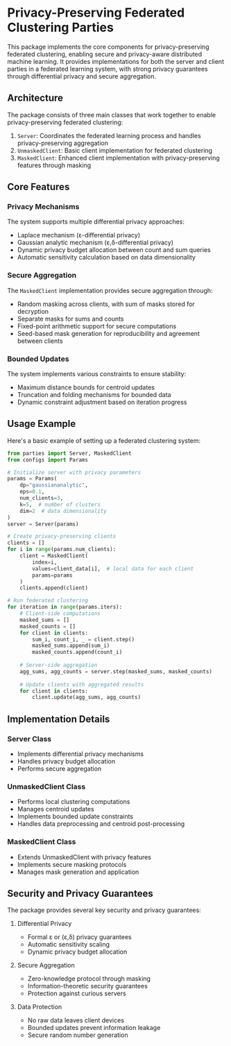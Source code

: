 # Privacy-Preserving Federated Clustering Parties

This package implements the core components for privacy-preserving federated clustering, enabling secure and privacy-aware distributed machine learning. It provides implementations for both the server and client parties in a federated learning system, with strong privacy guarantees through differential privacy and secure aggregation.

## Architecture

The package consists of three main classes that work together to enable privacy-preserving federated clustering:

1. `Server`: Coordinates the federated learning process and handles privacy-preserving aggregation
2. `UnmaskedClient`: Basic client implementation for federated clustering
3. `MaskedClient`: Enhanced client implementation with privacy-preserving features through masking

## Core Features

### Privacy Mechanisms

The system supports multiple differential privacy approaches:
- Laplace mechanism (ε-differential privacy)
- Gaussian analytic mechanism (ε,δ-differential privacy)
- Dynamic privacy budget allocation between count and sum queries
- Automatic sensitivity calculation based on data dimensionality

### Secure Aggregation

The `MaskedClient` implementation provides secure aggregation through:
- Random masking across clients, with sum of masks stored for decryption
- Separate masks for sums and counts
- Fixed-point arithmetic support for secure computations
- Seed-based mask generation for reproducibility and agreement between clients

### Bounded Updates

The system implements various constraints to ensure stability:
- Maximum distance bounds for centroid updates
- Truncation and folding mechanisms for bounded data
- Dynamic constraint adjustment based on iteration progress

## Usage Example

Here's a basic example of setting up a federated clustering system:

```python
from parties import Server, MaskedClient
from configs import Params

# Initialize server with privacy parameters
params = Params(
    dp="gaussiananalytic",
    eps=0.1,
    num_clients=3,
    k=5,  # number of clusters
    dim=2  # data dimensionality
)
server = Server(params)

# Create privacy-preserving clients
clients = []
for i in range(params.num_clients):
    client = MaskedClient(
        index=i,
        values=client_data[i],  # local data for each client
        params=params
    )
    clients.append(client)

# Run federated clustering
for iteration in range(params.iters):
    # Client-side computations
    masked_sums = []
    masked_counts = []
    for client in clients:
        sum_i, count_i, _ = client.step()
        masked_sums.append(sum_i)
        masked_counts.append(count_i)
    
    # Server-side aggregation
    agg_sums, agg_counts = server.step(masked_sums, masked_counts)
    
    # Update clients with aggregated results
    for client in clients:
        client.update(agg_sums, agg_counts)
```

## Implementation Details

### Server Class
- Implements differential privacy mechanisms
- Handles privacy budget allocation
- Performs secure aggregation

### UnmaskedClient Class
- Performs local clustering computations
- Manages centroid updates
- Implements bounded update constraints
- Handles data preprocessing and centroid post-processing

### MaskedClient Class
- Extends UnmaskedClient with privacy features
- Implements secure masking protocols
- Manages mask generation and application

## Security and Privacy Guarantees

The package provides several key security and privacy guarantees:

1. Differential Privacy
   - Formal ε or (ε,δ) privacy guarantees
   - Automatic sensitivity scaling
   - Dynamic privacy budget allocation

2. Secure Aggregation
   - Zero-knowledge protocol through masking
   - Information-theoretic security guarantees
   - Protection against curious servers

3. Data Protection
   - No raw data leaves client devices
   - Bounded updates prevent information leakage
   - Secure random number generation
